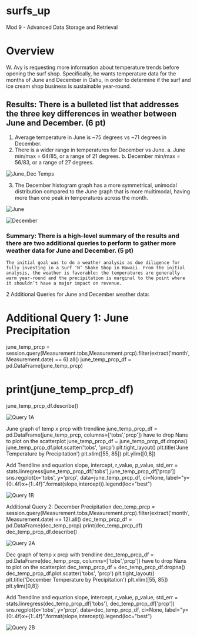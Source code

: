 # surfs_up
Mod 9 - Advanced Data Storage and Retrieval 

# Overview 
W. Avy is requesting more information about temperature trends before opening the surf shop. Specifically, he wants temperature data for the months of June and December in Oahu, in order to determine if the surf and ice cream shop business is sustainable year-round.
## Results: There is a bulleted list that addresses the three key differences in weather between June and December. (6 pt)
1.	Average temperature in June is ~75 degrees vs ~71 degrees in December.
2.	There is a wider range in temperatures for December vs June. 
a.	June min/max = 64/85, or a range of 21 degrees. 
b.	December min/max = 56/83, or a range of 27 degrees.
 
 ![June_Dec Temps](https://user-images.githubusercontent.com/96449605/156910429-16aee879-1f43-4afb-ba3c-aba834abd200.png)

3.	The December histogram graph has a more symmetrical, unimodal distribution compared to the June graph that is more multimodal, having more than one peak in temperatures across the month.
   
  ![June](https://user-images.githubusercontent.com/96449605/156910443-99779294-268d-4b2d-96db-e104690d5b00.png)

  ![December](https://user-images.githubusercontent.com/96449605/156910450-77ac9417-7e72-44cc-9d5a-516d2e409ce3.png)

### Summary: There is a high-level summary of the results and there are two additional queries to perform to gather more weather data for June and December. (5 pt)
	The initial goal was to do a weather analysis as due diligence for fully investing in a Surf ‘N’ Shake Shop in Hawaii. From the initial analysis, the weather is favorable: the temperatures are generally warm year-round and the precipitation is marginal to the point where it shouldn’t have a major impact on revenue.
2 Additional Queries for June and December weather data:
# Additional Query 1: June Precipitation
june_temp_prcp = session.query(Measurement.tobs,Measurement.prcp).filter(extract('month', Measurement.date) == 6).all()
june_temp_prcp_df = pd.DataFrame(june_temp_prcp)
# print(june_temp_prcp_df)
june_temp_prcp_df.describe()

 ![Query 1A](https://user-images.githubusercontent.com/96449605/156910462-f1f1da46-b49b-4c97-9053-d890649e58f7.png)

June graph of temp x prcp with trendline
june_temp_prcp_df = pd.DataFrame(june_temp_prcp, columns=['tobs','prcp'])
have to drop Nans to plot on the scatterplot
june_temp_prcp_df = june_temp_prcp_df.dropna()
june_temp_prcp_df.plot.scatter('tobs', 'prcp')
plt.tight_layout()
plt.title('June Temperature by Precipitation')
plt.xlim([55, 85])
plt.ylim([0,8])

Add Trendline and equation
slope, intercept, r_value, p_value, std_err = stats.linregress(june_temp_prcp_df['tobs'],june_temp_prcp_df['prcp'])
sns.regplot(x='tobs', y='prcp', data=june_temp_prcp_df, ci=None, label="y={0:.4f}x+{1:.4f}".format(slope,intercept)).legend(loc="best")

 ![Query 1B](https://user-images.githubusercontent.com/96449605/156910470-50af236f-e058-48dd-a66a-65671b8269fa.png)

Additional Query 2: December Precipitation 
dec_temp_prcp = session.query(Measurement.tobs,Measurement.prcp).filter(extract('month', Measurement.date) == 12).all()
dec_temp_prcp_df = pd.DataFrame(dec_temp_prcp)
print(dec_temp_prcp_df)
dec_temp_prcp_df.describe()

 ![Query 2A](https://user-images.githubusercontent.com/96449605/156910484-6123d89d-0c0e-4c4d-a296-0c0de9e65bb4.png)

Dec graph of temp x prcp with trendline
dec_temp_prcp_df = pd.DataFrame(dec_temp_prcp, columns=['tobs','prcp'])
have to drop Nans to plot on the scatterplot
dec_temp_prcp_df = dec_temp_prcp_df.dropna()
dec_temp_prcp_df.plot.scatter('tobs', 'prcp')
plt.tight_layout()
plt.title('December Temperature by Precipitation')
plt.xlim([55, 85])
plt.ylim([0,8])

Add Trendline and equation
slope, intercept, r_value, p_value, std_err = stats.linregress(dec_temp_prcp_df['tobs'], dec_temp_prcp_df['prcp'])
sns.regplot(x='tobs', y='prcp', data=dec_temp_prcp_df, ci=None, label="y={0:.4f}x+{1:.4f}".format(slope,intercept)).legend(loc="best")
 
![Query 2B](https://user-images.githubusercontent.com/96449605/156910490-ad59db3a-86da-4cf3-8cf6-1f4e20a8dfb9.png)
